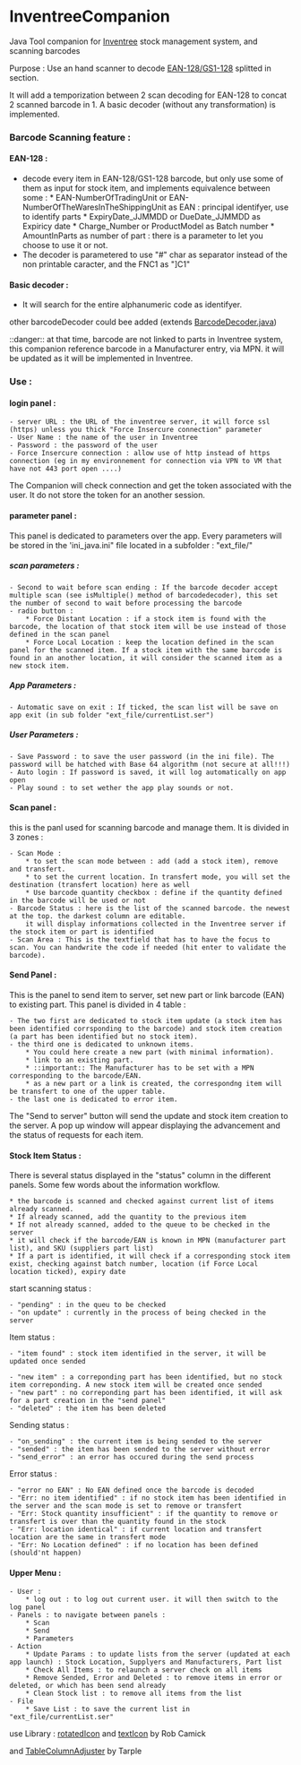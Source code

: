 # InventreeCompanion
 Java Tool companion for [Inventree](https://github.com/inventree/InvenTree) stock management system, and scanning barcodes

Purpose : Use an hand scanner to decode [EAN-128/GS1-128](https://en.wikipedia.org/wiki/GS1-128) splitted in section.

It will add a temporization between 2 scan decoding for EAN-128 to concat 2 scanned barcode in 1.
A basic decoder (without any transformation) is implemented. 


### Barcode Scanning feature : 

#### EAN-128 :
  - decode every item in EAN-128/GS1-128 barcode, but only use some of them as input for stock item, and implements equivalence between some : 
        * EAN-NumberOfTradingUnit or EAN-NumberOfTheWaresInTheShippingUnit as EAN : principal identifyer, use to identify parts
        * ExpiryDate_JJMMDD or DueDate_JJMMDD as Expiricy date
        * Charge_Number or ProductModel as Batch number
        * AmountInParts as number of part : there is a parameter to let you choose to use it or not.
  - The decoder is parametered to use "#" char as separator instead of the non printable caracter, and the FNC1 as "]C1"


#### Basic decoder :
  - It will search for the entire alphanumeric code as identifyer.



other barcodeDecoder could bee added (extends [BarcodeDecoder.java](https://github.com/Bbillyben/InventreeCompanion/blob/main/src/main/java/barcodeDecoder/BarcodeDecoder.java))

::danger:: at that time, barcode are not linked to parts in Inventree system, this companion  reference barcode in a Manufacturer entry, via MPN.
it will be updated as it will be implemented in Inventree.


### Use :

#### login panel : 

    - server URL : the URL of the inventree server, it will force ssl (https) unless you thick "Force Insercure connection" parameter
    - User Name : the name of the user in Inventree
    - Password : the password of the user
    - Force Insercure connection : allow use of http instead of https connection (eg in my environnement for connection via VPN to VM that have not 443 port open ....)

The Companion will check connection and get the token associated with the user. It do not store the token for an another session.

#### parameter panel : 

This panel is dedicated to parameters over the app. Every parameters will be stored in the 'ini_java.ini" file located in a subfolder : "ext_file/"

##### scan parameters : 
    - Second to wait before scan ending : If the barcode decoder accept multiple scan (see isMultiple() method of barcodedecoder), this set the number of second to wait before processing the barcode
    - radio button : 
        * Force Distant Location : if a stock item is found with the barcode, the location of that stock item will be use instead of those defined in the scan panel
        * Force Local Location : keep the location defined in the scan panel for the scanned item. If a stock item with the same barcode is found in an another location, it will consider the scanned item as a new stock item.


##### App Parameters : 
    - Automatic save on exit : If ticked, the scan list will be save on app exit (in sub folder "ext_file/currentList.ser")


##### User Parameters : 
    - Save Password : to save the user password (in the ini file). The password will be hatched with Base 64 algorithm (not secure at all!!!)
    - Auto login : If password is saved, it will log automatically on app open
    - Play sound : to set wether the app play sounds or not.


#### Scan panel : 
this is the panl used for scanning barcode and manage them. It is divided in 3 zones : 

    - Scan Mode : 
        * to set the scan mode between : add (add a stock item), remove and transfert.
        * to set the current location. In transfert mode, you will set the destination (transfert location) here as well
        * Use barcode quantity checkbox : define if the quantity defined in the barcode will be used or not
    - Barcode Status : here is the list of the scanned barcode. the newest at the top. the darkest column are editable.
        it will display informations collected in the Inventree server if the stock item or part is identified
    - Scan Area : This is the textfield that has to have the focus to scan. You can handwrite the code if needed (hit enter to validate the barcode).

#### Send Panel :

This is the panel to send item to server, set new part or link barcode (EAN) to existing part. This panel is divided in 4 table : 

    - The two first are dedicated to stock item update (a stock item has been identified corrsponding to the barcode) and stock item creation (a part has been identified but no stock item).
    - the third one is dedicated to unknown items. 
        * You could here create a new part (with minimal information). 
        * link to an existing part.
        * ::important:: The Manufacturer has to be set with a MPN corresponding to the barcode/EAN.
        * as a new part or a link is created, the correspondng item will be transfert to one of the upper table.
    - the last one is dedicated to error item. 

The "Send to server" button will send the update and stock item creation to the server. 
A pop up window will appear displaying the advancement and the status of requests for each item.


#### Stock Item Status : 

There is several status displayed in the "status" column in the different panels. 
Some few words about the information workflow. 

    * the barcode is scanned and checked against current list of items already scanned. 
    * If already scanned, add the quantity to the previous item
    * If not already scanned, added to the queue to be checked in the server 
    * it will check if the barcode/EAN is known in MPN (manufacturer part list), and SKU (suppliers part list)
    * If a part is identified, it will check if a corresponding stock item exist, checking against batch number, location (if Force Local location ticked), expiry date

start scanning status :

    - "pending" : in the queu to be checked
    - "on update" : currently in the process of being checked in the server

Item status : 

    - "item found" : stock item identified in the server, it will be updated once sended

    - "new item" : a correponding part has been identified, but no stock item correponding. A new stock item will be created once sended
    - "new part" : no correponding part has been identified, it will ask for a part creation in the "send panel"
    - "deleted" : the item has been deleted

Sending status : 

    - "on_sending" : the current item is being sended to the server
    - "sended" : the item has been sended to the server without error
    - "send_error" : an error has occured during the send process

Error status : 

    - "error no EAN" : No EAN defined once the barcode is decoded
    - "Err: no item identified" : if no stock item has been identified in the server and the scan mode is set to remove or transfert
    - "Err: Stock quantity insufficient" : if the quantity to remove or transfert is over than the quantity found in the stock
    - "Err: location identical" : if current location and transfert location are the same in transfert mode
    - "Err: No Location defined" : if no location has been defined (should'nt happen)


#### Upper Menu :
    - User :
        * log out : to log out current user. it will then switch to the log panel
    - Panels : to navigate between panels : 
        * Scan 
        * Send 
        * Parameters
    - Action 
        * Update Params : to update lists from the server (updated at each app launch) : Stock Location, Supplyers and Manufacturers, Part list
        * Check All Items : to relaunch a server check on all items
        * Remove Sended, Error and Deleted : to remove items in error or deleted, or which has been send already
        * Clean Stock list : to remove all items from the list
    - File  
        * Save List : to save the current list in "ext_file/currentList.ser"



use Library : 
[rotatedIcon](https://tips4java.wordpress.com/2009/04/06/rotated-icon/) and [textIcon](https://tips4java.wordpress.com/2009/04/02/text-icon/) by Rob Camick

and [TableColumnAdjuster](https://gist.github.com/tarple/dfebce9502b92559dd63) by Tarple
